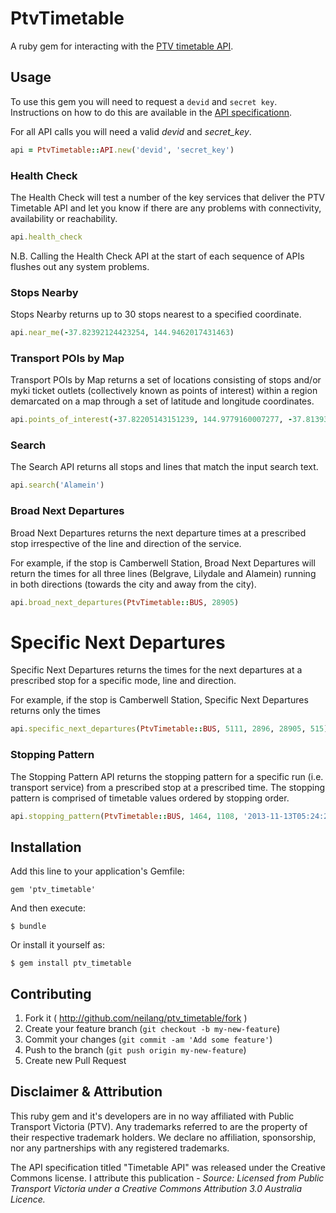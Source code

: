 # PtvTimetable

A ruby gem for interacting with the [PTV timetable API](https://www.data.vic.gov.au/raw_data/ptv-timetable-api/6056).

## Usage

To use this gem you will need to request a `devid` and `secret key`. Instructions on how to do this are available in the [API specificationn](https://www.data.vic.gov.au/raw_data/ptv-timetable-api/6056).


For all API calls you will need a valid _devid_ and _secret_key_.

```ruby
api = PtvTimetable::API.new('devid', 'secret_key')

```

### Health Check

The Health Check will test a number of the key services that deliver the PTV Timetable API and let you know if there are any problems with connectivity, availability or reachability.

```ruby
api.health_check
```

N.B. Calling the Health Check API at the start of each sequence of APIs flushes out any system problems.

### Stops Nearby

Stops Nearby returns up to 30 stops nearest to a specified coordinate.

```ruby
api.near_me(-37.82392124423254, 144.9462017431463)
```

### Transport POIs by Map

Transport POIs by Map returns a set of locations consisting of stops and/or myki ticket outlets (collectively known as points of interest) within a region demarcated on a map through a set of latitude and longitude coordinates.

```ruby
api.points_of_interest(-37.82205143151239, 144.9779160007277, -37.81393456848758, 144.9859159992726)
```

### Search

The Search API returns all stops and lines that match the input search text.

```ruby
api.search('Alamein')
```

### Broad Next Departures

Broad Next Departures returns the next departure times at a prescribed stop irrespective of the line and direction of the service.

For example, if the stop is Camberwell Station, Broad Next Departures will return the times for all three lines (Belgrave, Lilydale and Alamein) running in both directions (towards the city and away from the city).

```ruby
api.broad_next_departures(PtvTimetable::BUS, 28905)
```

# Specific Next Departures

Specific Next Departures returns the times for the next departures at a prescribed stop for a specific mode, line and direction.

For example, if the stop is Camberwell Station, Specific Next Departures returns only the times

```ruby
api.specific_next_departures(PtvTimetable::BUS, 5111, 2896, 28905, 515)
```

### Stopping Pattern

The Stopping Pattern API returns the stopping pattern for a specific run (i.e. transport service) from a prescribed stop at a prescribed time. The stopping pattern is comprised of timetable values ordered by stopping order.

```ruby
api.stopping_pattern(PtvTimetable::BUS, 1464, 1108, '2013-11-13T05:24:25Z')
```

## Installation

Add this line to your application's Gemfile:

    gem 'ptv_timetable'

And then execute:

    $ bundle

Or install it yourself as:

    $ gem install ptv_timetable


## Contributing

1. Fork it ( http://github.com/neilang/ptv_timetable/fork )
2. Create your feature branch (`git checkout -b my-new-feature`)
3. Commit your changes (`git commit -am 'Add some feature'`)
4. Push to the branch (`git push origin my-new-feature`)
5. Create new Pull Request

## Disclaimer & Attribution

This ruby gem and it's developers are in no way affiliated with Public Transport Victoria (PTV). Any trademarks referred to are the property of their respective trademark holders. We declare no affiliation, sponsorship, nor any partnerships with any registered trademarks.

The API specification titled "Timetable API" was released under the Creative Commons license. I attribute this publication - _Source: Licensed from Public Transport Victoria under a Creative Commons Attribution 3.0 Australia Licence._

